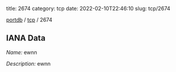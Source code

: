 title: 2674
category: tcp
date: 2022-02-10T22:46:10
slug: tcp/2674

[portdb](/) / [tcp](/category/tcp.html) / 2674


## IANA Data

_Name:_ ewnn

_Description:_ ewnn


